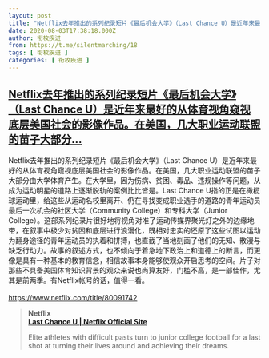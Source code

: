 ```yaml
---
layout: post
title: "Netflix去年推出的系列纪录短片《最后机会大学》（Last Chance U）是近年来最好的从体育视角窥视底层美国社会的影像作品。在美国，几大职业运动联盟的苗子大部分"
date: 2020-08-03T17:38:18.000Z
author: 衔枚疾进
from: https://t.me/silentmarching/18
tags: [ 衔枚疾进 ]
categories: [ 衔枚疾进 ]
---
```

<!--1596476298000-->
[Netflix去年推出的系列纪录短片《最后机会大学》（Last Chance U）是近年来最好的从体育视角窥视底层美国社会的影像作品。在美国，几大职业运动联盟的苗子大部分...](https://t.me/silentmarching/18)
------

<div>
<p>Netflix去年推出的系列纪录短片《最后机会大学》（Last Chance U）是近年来最好的从体育视角窥视底层美国社会的影像作品。在美国，几大职业运动联盟的苗子大部分由大学体育产生。在大学里，因为伤病、贫困、毒品、违规操作等问题，从成为运动明星的道路上逐渐脱轨的案例比比皆是。Last Chance U指的正是在橄榄球运动里，给这些从运动名校里离开、仍在寻找变成职业选手的道路的青年运动员最后一次机会的社区大学（Community College）和专科大学（Junior College）。这部系列纪录片很好地将视角对准了运动传媒界聚光灯之外的边缘地带，在叙事中极少对贫困和底层进行浪漫化，既相对忠实的还原了这些试图以运动为翻身途径的青年运动员的执着和拼搏，也直截了当地刻画了他们的无知、散漫与缺乏行动力。故事的叙述方式，也不倾向于着急地下政治上和道德上的断言，而更像是具有一种基本的教育信念，相信故事本身能够使观众开启思考的空间。片子对那些不具备美国体育知识背景的观众来说也尚算友好，门槛不高，是一部佳作，尤其是前两季。有Netflix帐号的话，值得一看。<br><br><a href="https://www.netflix.com/title/80091742" target="_blank" rel="noopener">https://www.netflix.com/title/80091742</a></p><blockquote><b>Netflix</b><br><b><a href="https://www.netflix.com/title/80091742">Last Chance U | Netflix Official Site</a></b><br><p>Elite athletes with difficult pasts turn to junior college football for a last shot at turning their lives around and achieving their dreams.</p></blockquote>
</div>
